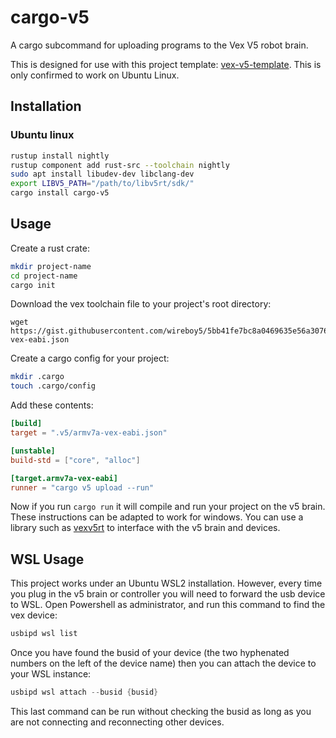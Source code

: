 # cargo-v5
A cargo subcommand for uploading programs to the Vex V5 robot brain.


This is designed for use with this project template: [vex-v5-template](https://github.com/Culpeper-Robotics/vex-v5-template).
This is only confirmed to work on Ubuntu Linux.

## Installation


### Ubuntu linux
```bash
rustup install nightly
rustup component add rust-src --toolchain nightly
sudo apt install libudev-dev libclang-dev
export LIBV5_PATH="/path/to/libv5rt/sdk/"
cargo install cargo-v5
```

## Usage

Create a rust crate:
```bash
mkdir project-name
cd project-name
cargo init
```

Download the vex toolchain file to your project's root directory:
```
wget https://gist.githubusercontent.com/wireboy5/5bb41fe7bc8a0469635e56a3076946bf/raw/6699b6bed011447c724a4589dc3acb1e2ce61585/armv7a-vex-eabi.json
```

Create a cargo config for your project:
```bash
mkdir .cargo
touch .cargo/config
```

Add these contents:
```toml
[build]
target = ".v5/armv7a-vex-eabi.json"

[unstable]
build-std = ["core", "alloc"]

[target.armv7a-vex-eabi]
runner = "cargo v5 upload --run"
```

Now if you run `cargo run` it will compile and run your project on the v5 brain.
These instructions can be adapted to work for windows.
You can use a library such as [vexv5rt](https://github.com/Culpeper-Robotics/vexv5rt) to interface with the v5 brain and devices.

## WSL Usage

This project works under an Ubuntu WSL2 installation. However, every time you plug in the v5 brain or controller you will need to forward the usb device to WSL.
Open Powershell as administrator, and run this command to find the vex device:
```powershell
usbipd wsl list
```
Once you have found the busid of your device (the two hyphenated numbers on the left of the device name) then you can attach the device to your WSL instance:
```powershell
usbipd wsl attach --busid {busid}
```
This last command can be run without checking the busid as long as you are not connecting and reconnecting other devices.